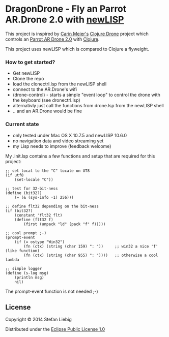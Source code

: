 # DragonDrone - Fly an Parrot AR.Drone 2.0 with [newLISP](http://www.newlisp.org/)

This project is inspired by [Carin Meier's](http://gigasquidsoftware.com/#/about/index) [Clojure Drone](https://github.com/gigasquid/clj-drone) project which controls an [Parrot AR Drone 2.0](http://ardrone2.parrot.com/) with [Clojure](http://clojure.org/).

This project uses newLISP which is compared to Clojure a flyweight.


### How to get started?

* Get newLISP
* Clone the repo
* load the clonectrl.lsp from the newLISP shell
* connect to the AR.Drone's wifi
* (drone-control) - starts a simple "event loop" to control the drone with the keyboard (see dronectrl.lsp)
* alternativly just call the functions from drone.lsp from the newLISP shell
* .. and an AR.Drone would be fine

### Current state

* only tested under Mac OS X 10.7.5 and newLISP 10.6.0
* no navigation data and video streaming yet
* my Lisp needs to improve (feedback welcome)

My .init.lsp contains a few functions and setup that are required for this project:

	;; set local to the "C" locale on UT8
	(if utf8
		(set-locale "C"))
	
	;; test for 32-bit-ness
	(define (bit32?)
		(= (& (sys-info -1) 256)))
	
	;; define flt32 depending on the bit-ness
	(if (bit32?)
		(constant 'flt32 flt)
		(define (flt32 f)
			(first (unpack "ld" (pack "f" f)))))
	
	;; cool prompt ;-)
	(prompt-event
		(if (= ostype "Win32")
			(fn (ctx) (string (char 159) ": "))     ;; win32 a nice 'f' (like function)
			(fn (ctx) (string (char 955) ": "))))   ;; otherwise a cool lambda
	
	;; simple logger
	(define (s-log msg)
		(println msg)
		nil)

 
The prompt-event function is not needed ;-)

## License

Copyright © 2014 Stefan Liebig

Distributed under the [Eclipse Public License 1.0](https://www.eclipse.org/legal/epl-v10.html)

